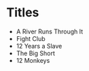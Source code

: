 # Titles

* A River Runs Through It 
* Fight Club 
* 12 Years a Slave
* The Big Short 
* 12 Monkeys

